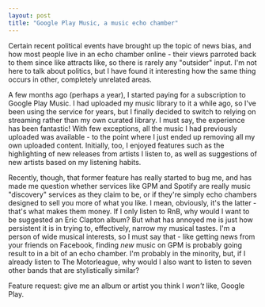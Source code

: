 ```yaml
---
layout: post
title: "Google Play Music, a music echo chamber"
---
```


Certain recent political events have brought up the topic of news bias, and how most people live in an echo chamber online - their views parroted back to them since like attracts like, so there is rarely any "outsider" input. I'm not here to talk about politics, but I have found it interesting how the same thing occurs in other, completely unrelated areas.

A few months ago (perhaps a year), I started paying for a subscription to Google Play Music. I had uploaded my music library to it a while ago, so I've been using the service for years, but I finally decided to switch to relying on streaming rather than my own curated library. I must say, the experience has been fantastic! With few exceptions, all the music I had previously uploaded was available - to the point where I just ended up removing all my own uploaded content. Initially, too, I enjoyed features such as the highlighting of new releases from artists I listen to, as well as suggestions of new artists based on my listening habits.

Recently, though, that former feature has really started to bug me, and has made me question whether services like GPM and Spotify are really music "discovery" services as they claim to be, or if they're simply echo chambers designed to sell you more of what you like. I mean, obviously, it's the latter - that's what makes them money. If I only listen to RnB, why would I want to be suggested an Eric Clapton album? But what has annoyed me is just how persistent it is in trying to, effectively, narrow my musical tastes. I'm a person of wide musical interests, so I must say that - like getting news from your friends on Facebook, finding _new_ music on GPM is probably going result to in a bit of an echo chamber. I'm probably in the minority, but, if I already listen to The Motorleague, why would I also want to listen to seven other bands that are stylistically similar?

Feature request: give me an album or artist you think I _won't_ like, Google Play.
